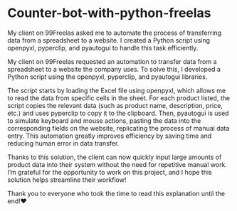 # Counter-bot-with-python-freelas
My client on 99Freelas asked me to automate the process of transferring data from a spreadsheet to a website. I created a Python script using openpyxl, pyperclip, and pyautogui to handle this task efficiently.

My client on 99Freelas requested an automation to transfer data from a spreadsheet to a website the company uses. To solve this, I developed a Python script using the openpyxl, pyperclip, and pyautogui libraries.

The script starts by loading the Excel file using openpyxl, which allows me to read the data from specific cells in the sheet. For each product listed, the script copies the relevant data (such as product name, description, price, etc.) and uses pyperclip to copy it to the clipboard. Then, pyautogui is used to simulate keyboard and mouse actions, pasting the data into the corresponding fields on the website, replicating the process of manual data entry. This automation greatly improves efficiency by saving time and reducing human error in data transfer.

Thanks to this solution, the client can now quickly input large amounts of product data into their system without the need for repetitive manual work. I’m grateful for the opportunity to work on this project, and I hope this solution helps streamline their workflow!

Thank you to everyone who took the time to read this explanation until the end!♥️


